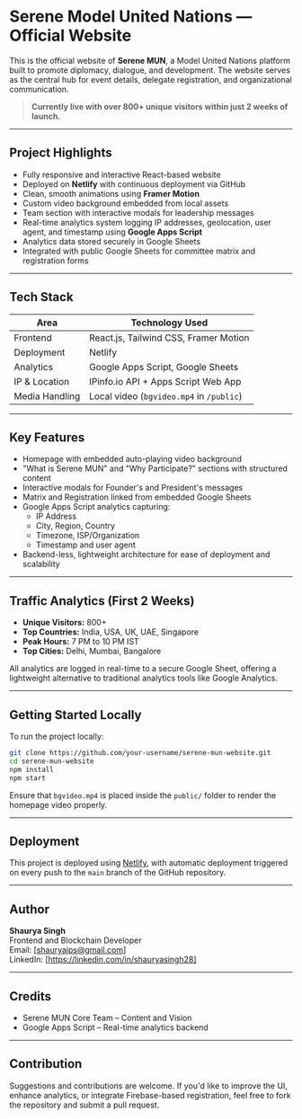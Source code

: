 # Serene Model United Nations — Official Website

This is the official website of **Serene MUN**, a Model United Nations platform built to promote diplomacy, dialogue, and development. The website serves as the central hub for event details, delegate registration, and organizational communication.

> **Currently live with over 800+ unique visitors within just 2 weeks of launch.**

---

## Project Highlights

- Fully responsive and interactive React-based website
- Deployed on **Netlify** with continuous deployment via GitHub
- Clean, smooth animations using **Framer Motion**
- Custom video background embedded from local assets
- Team section with interactive modals for leadership messages
- Real-time analytics system logging IP addresses, geolocation, user agent, and timestamp using **Google Apps Script**
- Analytics data stored securely in Google Sheets
- Integrated with public Google Sheets for committee matrix and registration forms

---

## Tech Stack

| Area            | Technology Used                        |
|-----------------|----------------------------------------|
| Frontend        | React.js, Tailwind CSS, Framer Motion  |
| Deployment      | Netlify                               |
| Analytics       | Google Apps Script, Google Sheets      |
| IP & Location   | IPinfo.io API + Apps Script Web App    |
| Media Handling  | Local video (`bgvideo.mp4` in `/public`) |

---

## Key Features

- Homepage with embedded auto-playing video background
- "What is Serene MUN" and "Why Participate?" sections with structured content
- Interactive modals for Founder's and President's messages
- Matrix and Registration linked from embedded Google Sheets
- Google Apps Script analytics capturing:
  - IP Address
  - City, Region, Country
  - Timezone, ISP/Organization
  - Timestamp and user agent
- Backend-less, lightweight architecture for ease of deployment and scalability

---

## Traffic Analytics (First 2 Weeks)

- **Unique Visitors:** 800+
- **Top Countries:** India, USA, UK, UAE, Singapore
- **Peak Hours:** 7 PM to 10 PM IST
- **Top Cities:** Delhi, Mumbai, Bangalore

All analytics are logged in real-time to a secure Google Sheet, offering a lightweight alternative to traditional analytics tools like Google Analytics.

---

## Getting Started Locally

To run the project locally:

```bash
git clone https://github.com/your-username/serene-mun-website.git
cd serene-mun-website
npm install
npm start
```

Ensure that `bgvideo.mp4` is placed inside the `public/` folder to render the homepage video properly.

---

## Deployment

This project is deployed using [Netlify](https://www.netlify.com/), with automatic deployment triggered on every push to the `main` branch of the GitHub repository.

---

## Author

**Shaurya Singh**  
Frontend and Blockchain Developer  
Email: [shauryajps@gmail.com]  
LinkedIn: [https://linkedin.com/in/shauryasingh28]

---

## Credits

- Serene MUN Core Team – Content and Vision
- Google Apps Script – Real-time analytics backend

---

## Contribution

Suggestions and contributions are welcome. If you'd like to improve the UI, enhance analytics, or integrate Firebase-based registration, feel free to fork the repository and submit a pull request.
